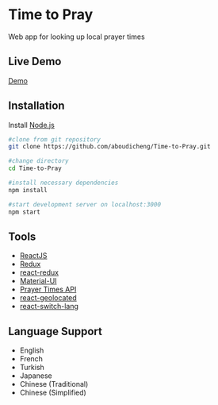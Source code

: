
# Time to Pray
Web app for looking up local prayer times

## Live Demo
[Demo](https://aboudicheng.github.io/Time-to-Pray/)

## Installation
Install [Node.js](https://nodejs.org/en/)
```bash
#clone from git repository
git clone https://github.com/aboudicheng/Time-to-Pray.git

#change directory
cd Time-to-Pray

#install necessary dependencies
npm install

#start development server on localhost:3000
npm start
```

## Tools
* [ReactJS](https://reactjs.org/)
* [Redux](https://redux.js.org/)
* [react-redux](https://github.com/reduxjs/react-redux)
* [Material-UI](https://material-ui.com/)
* [Prayer Times API](https://aladhan.com/prayer-times-api)
* [react-geolocated](https://github.com/no23reason/react-geolocated)
* [react-switch-lang](https://github.com/narinrit/react-switch-lang)

## Language Support
* English
* French
* Turkish
* Japanese
* Chinese (Traditional)
* Chinese (Simplified)
